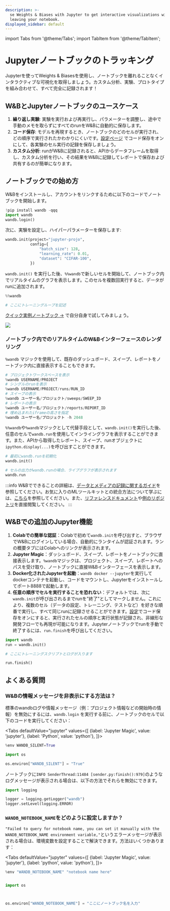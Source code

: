 ```yaml
---
description: >-
  se Weights & Biases with Jupyter to get interactive visualizations without
  leaving your notebook.
displayed_sidebar: default
---
```

import Tabs from '@theme/Tabs';
import TabItem from '@theme/TabItem';

# Jupyterノートブックのトラッキング

<head>
  <title>Jupyterノートブックのトラッキング</title>
</head>

Jupyterを使ってWeights & Biasesを使用し、ノートブックを離れることなくインタラクティブな可視化を取得しましょう。カスタム分析、実験、プロトタイプを組み合わせて、すべて完全に記録されます！

## W&BとJupyterノートブックのユースケース

1. **繰り返し実験**: 実験を実行および再実行し、パラメーターを調整し、途中で手動のメモを取らずにすべてのrunをW&Bに自動的に保存します。
2. **コード保存**: モデルを再現するとき、ノートブックのどのセルが実行され、どの順序で実行されたかわかりにくいです。[設定ページ](../app/settings-page/intro.md) でコード保存をオンにして、各実験のセル実行の記録を保存しましょう。
3. **カスタム分析**: runがW&Bに記録されると、APIからデータフレームを取得し、カスタム分析を行い、その結果をW&Bに記録してレポートで保存および共有するのが簡単になります。

## ノートブックでの始め方

W&Bをインストールし、アカウントをリンクするために以下のコードでノートブックを開始します。

```python
!pip install wandb -qqq
import wandb
wandb.login()
```

次に、実験を設定し、ハイパーパラメーターを保存します:

```python
wandb.init(project="jupyter-projo",
           config={
               "batch_size": 128,
               "learning_rate": 0.01,
               "dataset": "CIFAR-100",
           })
```

`wandb.init()` を実行した後、`%%wandb`で新しいセルを開始して、ノートブック内でリアルタイムのグラフを表示します。このセルを複数回実行すると、データがrunに追加されます。

```python
%%wandb

# ここにトレーニングループを記述
```

[クイック実例ノートブック →](http://wandb.me/jupyter-interact-colab) で自分自身で試してみましょう。

![](/images/track/jupyter_widget.png)

### ノートブック内でのリアルタイムのW&Bインターフェースのレンダリング

`%wandb` マジックを使用して、既存のダッシュボード、スイープ、レポートをノートブック内に直接表示することもできます。

```python
# プロジェクトワークスペースを表示
%wandb USERNAME/PROJECT
# シングルのrunを表示
%wandb USERNAME/PROJECT/runs/RUN_ID
# スイープの表示
%wandb ユーザー名/プロジェクト/sweeps/SWEEP_ID
# レポートの表示
%wandb ユーザー名/プロジェクト/reports/REPORT_ID
# 埋め込まれたiframeの高さを指定
%wandb ユーザー名/プロジェクト -h 2048
```

`%%wandb`や`%wandb`マジックとして代替手段として、`wandb.init()`を実行した後、任意のセルで`wandb.run`を使用してインライングラフを表示することができます。また、APIから取得したレポート、スイープ、runオブジェクトに`ipython.display(...)`を呼び出すことができます。

```python
# 最初にwandb.runを初期化
wandb.init()

# セルの出力がwandb.runの場合、ライブグラフが表示されます
wandb.run
```

:::info
W&Bでできることの詳細は、[データとメディアの記録に関するガイド](log/intro.md)を参照してください。お気に入りのMLツールキットとの統合方法について学ぶには、[こちら](../integrations/intro.md)を参照してください。また、[リファレンスドキュメント](../../ref/python/README.md)や[例のリポジトリ](https://github.com/wandb/examples)を直接閲覧してください。
:::

## W&Bでの追加のJupyter機能

1. **Colabでの簡単な認証**：Colabで初めて`wandb.init`を呼び出すと、ブラウザでW&Bにログインしている場合、自動的にランタイムが認証されます。ランの概要タブにはColabへのリンクが表示されます。
2. **Jupyter Magic**：ダッシュボード、スイープ、レポートをノートブックに直接表示します。`%wandb`マジックは、プロジェクト、スイープ、レポートへのパスを受け取り、ノートブックに直接W&Bインターフェースを表示します。
3. **Docker化されたJupyterを起動**：`wandb docker --jupyter`を実行してdockerコンテナを起動し、コードをマウントし、Jupyterをインストールしてポート8888で起動します。
4. **任意の順序でセルを実行することを恐れない**：デフォルトでは、次に`wandb.init`が呼び出されるまでrunを"終了"としてマークしません。これにより、複数のセル（データの設定、トレーニング、テストなど）を好きな順番で実行し、すべて同じrunに記録させることができます。[設定](https://app.wandb.ai/settings)でコード保存をオンにすると、実行されたセルの順序と実行状態が記録され、非線形な開発フローでも再現が可能になります。Jupyterノートブックでrunを手動で終了するには、`run.finish`を呼び出してください。

```python
import wandb
run = wandb.init()

# ここにトレーニングスクリプトとログが入ります

run.finish()
```

## よくある質問

### W&Bの情報メッセージを非表示にする方法は？

標準のwandbログや情報メッセージ（例：プロジェクト情報などの開始時の情報）を無効にするには、`wandb.login` を実行する前に、ノートブックのセルで以下のコードを実行してください：

<Tabs
  defaultValue="jupyter"
  values={[
    {label: 'Jupyter Magic', value: 'jupyter'},
    {label: 'Python', value: 'python'},
  ]}>
  <TabItem value="jupyter">

```python
%env WANDB_SILENT=True
```
  </TabItem>
  <TabItem value="python">

```python
import os

os.environ["WANDB_SILENT"] = "True"
```
  </TabItem>
</Tabs>

ノートブックに`INFO SenderThread:11484 [sender.py:finish():979]`のようなログメッセージが表示される場合は、以下の方法でそれらを無効にできます。

```python
import logging

logger = logging.getLogger("wandb")
logger.setLevel(logging.ERROR)
```

### `WANDB_NOTEBOOK_NAME`をどのように設定しますか？

`"Failed to query for notebook name, you can set it manually with the WANDB_NOTEBOOK_NAME environment variable,"`というエラーメッセージが表示される場合は、環境変数を設定することで解決できます。方法はいくつかあります：

<Tabs
  defaultValue="jupyter"
  values={[
    {label: 'Jupyter Magic', value: 'jupyter'},
    {label: 'python', value: 'python'},
  ]}>
  <TabItem value="jupyter">

```python
%env "WANDB_NOTEBOOK_NAME" "notebook name here"
```
  </TabItem>
  <TabItem value="python">

```python

import os



os.environ["WANDB_NOTEBOOK_NAME"] = "ここにノートブック名を入力"

```

  </TabItem>

</Tabs>